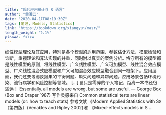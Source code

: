 ```yaml
---
title: "现代应用统计与 R 语言"
author: "黄湘云"
date: "2020-04-17T08:19:30Z"
tags: [笔记, Models, Statistics]
link: "https://bookdown.org/xiangyun/masr/"
length_weight: "9.1%"
pinned: false
---
```


线性模型理论及其应用，特别是各个模型的适用范围、参数估计方法、模型检验和诊断，重视理论和算法实现的并重，同时附以真实的案例分析。恪守所有的模型都是线性模型的原则，将线性模型、广义线性模型、广义可加模型、线性混合效应模型、广义线性混合效应模型和广义可加混合效应模型融合到同一框架下。应用层面，我们还要考虑数据集的平衡问题、缺失问题和异常问题。应用场景包括环境污染、流行病学和风险控制等领域。 [...] 这只是零碎的个人笔记，距离一本书还很遥远！ Essentially, all models are wrong, but some are useful. — George Box (Box and Draper 1987) 写作灵感来自 Common statistical tests are linear models (or: how to teach stats) 参考文献 《Modern Applied Statistics with S》（第四版）(Venables and Ripley 2002) 和 《Mixed-effects models in S ...
